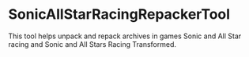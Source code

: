 # SonicAllStarRacingRepackerTool
This tool helps unpack and repack archives in games Sonic and All Star racing and Sonic and All Stars Racing Transformed.
